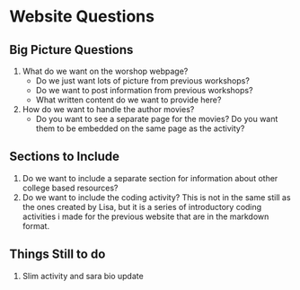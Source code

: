 # Website Questions


## Big Picture Questions

1) What do we want on the worshop webpage?
	* Do we just want lots of picture from previous workshops?
	* Do we want to post information from previous workshops?
	* What written content do we want to provide here?
2) How do we want to handle the author movies?
	* Do you want to see a separate page for the movies? Do you want them to be embedded on the same page as the activity?

## Sections to Include

1) Do we want to include a separate section for information about other college based resources?
2) Do we want to include the coding activity? This is not in the same still as the ones created by Lisa, but it is a series of introductory coding activities i made for the previous website that are in the markdown format.

## Things Still to do

1) Slim activity and sara bio update

